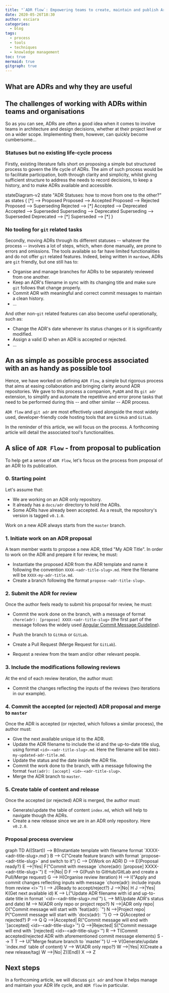 ```yaml
---
title: "`ADR flow`: Empowering teams to create, maintain and publish Architecture Decision Records"
date: 2020-05-26T18:30
author: esciara
categories:
  - blog
tags:
  - process
  - tools
  - techniques
  - knowledge management
toc: true
mermaid: true
gitgraph: true
---
```


## What are ADRs and why they are useful

## The challenges of working with ADRs within teams and organisations

So as you can see, ADRs are often a good idea when it comes to involve teams in architecture and design decisions, whether at their project level or on a wider scope. Implementing them, however, can quickly become cumbersome...

### Statuses but no existing life-cycle process

Firstly, existing literature falls short on proposing a simple but structured process to govern the life cycle of ADRs. The aim of such process would be to facilitate participation, both through clarity and simplicity, whilst giving sufficient structure to address the needs to record decisions, to keep a history, and to make ADRs available and accessible.

<div class="mermaid">
stateDiagram-v2
    state "ADR Statuses: how to move from one to the other?" as states {
    [*] --> Proposed
    Proposed --> Accepted
    Proposed --> Rejected
    Proposed --> Superseding
    Rejected --> [*]
    Accepted --> Deprecated
    Accepted --> Superseded
    Superseding --> Deprecated
    Superseding --> Superseded
    Deprecated --> [*]
    Superseded --> [*]
    }
</div>

### No tooling for `git` related tasks

Secondly, moving ADRs through its different statuses -- whatever the process -- involves a lot of steps, which, when done manually, are prone to errors and omissions. The tools available so far have limited functionalities and do not offer `git` related features. Indeed, being written in `mardown`, ADRs are `git` friendly, but one still has to:

* Organise and manage branches for ADRs to be separately reviewed from one another.
* Keep an ADR's filename in sync with its changing title and make sure `git` follows that change properly.
* Commit ADR with meaningful and correct commit messages to maintain a clean history.
* ...

And other non-`git` related features can also become useful operationally, such as:

* Change the ADR's date whenever its status changes or it is significantly modified.
* Assign a valid ID when an ADR is accepted or rejected.
* ...

## An as simple as possible process associated with an as handy as possible tool

Hence, we have worked on defining `ADR Flow`, a simple but rigorous process that aims at easing collaboration and bringing clarity around ADR repositories. We gave to this process a companion, `PyADR` and its `git adr` extension, to simplify and automate the repetitive and error prone tasks that need to be performed during this -- and other similar -- ADR process.

`ADR flow` and `git adr` are most effectively used alongside the most widely used, developer-friendly code hosting tools that are `GitHub` and `GitLab`.

In the reminder of this article, we will focus on the process. A forthcoming article will detail the associated tool's functionalities.

## A slice of `ADR Flow` - from proposal to publication

To help get a sense of `ADR Flow`, let's focus on the process from proposal of an ADR to its publication.

### 0. Starting point

Let's assume that:

* We are working on an ADR only repository.
* It already has a `docs/adr` directory to hold the ADRs.
* Some ADRs have already been accepted. As a result, the repository's version is tagged `v0.1.0`.

Work on a new ADR always starts from the `master` branch.

<div id="graph-container-initial-state"></div>
<script type="module">
    import { gitGraphStartingPoint } from '/assets/js/git-graph-starting-point.js';
    const graphContainer = document.getElementById("graph-container-initial-state");
    const gitgraph = gitGraphStartingPoint(graphContainer);
</script>

<a name="initiate-work"></a>
### 1. Initiate work on an ADR proposal

A team member wants to propose a new ADR, titled "My ADR Title". In order to work on the ADR and prepare it for review, he must:

* Instantiate the proposed ADR from the ADR template and name it following the convention `XXXX-<adr-title-slug>.md`. Here the filename will be `XXXX-my-adr-title.md`.
* Create a branch following the format `propose-<adr-title-slug>`.

<div id="graph-container-working-on-proposal"></div>
<script type="module">
    import { gitGraphWorkOnProposal } from '/assets/js/git-graph-work-on-proposal.js';
    const graphContainer = document.getElementById("graph-container-working-on-proposal");
    const gitgraph = gitGraphWorkOnProposal(graphContainer);
</script>

<a name="submit-for-review"></a>
### 2. Submit the ADR for review

Once the author feels ready to submit his proposal for review, he must:

* Commit the work done on the branch, with a message of format `chore(adr): [propose] XXXX-<adr-title-slug>` (the first part of the message follows the widely used [Angular Commit Message Guideline](https://github.com/angular/angular/blob/13495c64f7b245fd4828b998858f1dc9030c2454/CONTRIBUTING.md#commit)).

    <div id="graph-container-submit-proposal-for-review"></div>
    <script type="module">
        import { gitGraphSubmitProposalForReview } from '/assets/js/git-graph-submit-proposal-for-review.js';
        const graphContainer = document.getElementById("graph-container-submit-proposal-for-review");
        const gitgraph = gitGraphSubmitProposalForReview(graphContainer);
    </script>

* Push the branch to `GitHub` or `GitLab`.
* Create a Pull Request (Merge Request for `GitLab`).
* Request a review from the team and/or other relevant people.

### 3. Include the modifications following reviews

At the end of each review iteration, the author must:

* Commit the changes reflecting the inputs of the reviews (two iterations in our example).

    <div id="graph-container-modify-following-reviews"></div>
    <script type="module">
        import { gitGraphModifyFollowingReviews } from '/assets/js/git-graph-modify-following-reviews.js';
        const graphContainer = document.getElementById("graph-container-modify-following-reviews");
        const gitgraph = gitGraphModifyFollowingReviews(graphContainer);
    </script>

### 4. Commit the accepted (or rejected) ADR proposal and merge to `master`

Once the ADR is accepted (or rejected, which follows a similar process), the author must:

* Give the next available unique id to the ADR.
* Update the ADR filename to include the id and the up-to-date title slug, using format `<id>-<adr-title-slug>.md`. Here the filename will be `0003-my-updated-adr-title.md`.
* Update the status and the date inside the ADR file.
* Commit the work done to the branch, with a message following the format `feat(adr): [accept] <id>-<adr-title-slug>`.
* Merge the ADR branch to `master`.

<div id="graph-container-accept-and-merge"></div>
<script type="module">
    import { gitGraphAcceptAndMerge } from '/assets/js/git-graph-accept-and-merge.js';
    const graphContainer = document.getElementById("graph-container-accept-and-merge");
    const gitgraph = gitGraphAcceptAndMerge(graphContainer);
</script>

### 5. Create table of content and release

Once the accepted (or rejected) ADR is merged, the author must:

* Generate/update the table of content `index.md`, which will help to navigate though the ADRs.
* Create a new release since we are in an ADR only repository. Here `v0.2.0`.

<div id="graph-container-toc-and-release"></div>
<script type="module">
    import { gitGraphTocAndRelease } from '/assets/js/git-graph-toc-and-release.js';
    const graphContainer = document.getElementById("graph-container-toc-and-release");
    const gitgraph = gitGraphTocAndRelease(graphContainer);
</script>

### Proposal process overview

<div class="mermaid">
graph TD
	A((Start)) --> B(Instantiate template with filename format `XXXX-&lt;adr-title-slug&gt;.md`)
	B --> C("Create feature branch with format `propose-&lt;adr-title-slug&gt;` and switch to it")
	C --> D(Work on ADR)
	D --> E{Proposal ready?}
	E -->|Yes| F("Commit with message `chore(adr): [propose] XXXX-&lt;adr-title-slug&gt;`")
    E -->|No| D
    F --> G(Push to GitHub/GitLab and create a Pull/Merge request)
    G --> H(Organise review iteration)
    H --> I("Apply and commit changes reflecting inputs with message `chore(adr): include inputs from review &lt;i&gt;`")
    I --> J{Ready to accept/reject?}
    J -->|No| H
    J -->|Yes| K(Get next available id)
    K --> L("Update ADR filename with id and up-to-date title in format `&lt;id&gt;-&lt;adr-title-slug&gt;.md`")
    L --> M(Update ADR's status and date)
    M --> N{ADR only repo or project repo?}
    N -->|ADR only repo| O("Commit message will start with `feat(adr): `")
    N -->|Project repo| P("Commit message will start with `docs(adr): `")
    O --> Q{Accepted or rejected?}
    P --> Q
    Q -->|Accepted| R("Commit message will end with `[accepted] &lt;id&gt;-&lt;adr-title-slug&gt;`")
    Q -->|Rejected| S("Commit message will end with `[rejected] &lt;id&gt;-&lt;adr-title-slug&gt;`")
    R --> T(Commit accepted/rejected ADR with aforementioned commit message elements)
    S --> T
    T --> U("Merge feature branch to `master`")
    U --> V(Generate/update `index.md` table of content)
    V --> W{ADR only repo?}
    W -->|Yes| X(Create a new release/tag)
    W -->|No| Z((End))
    X --> Z
</div>

## Next steps

In a forthcoming article, we will discuss `git adr` and how it helps manage and maintain your ADR life cycle, and `ADR flow` in particular.
